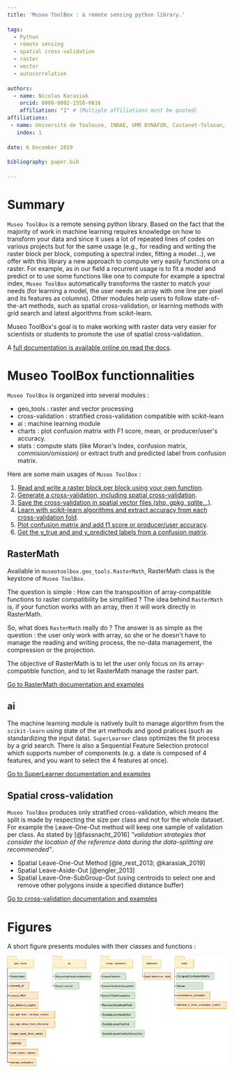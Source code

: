 ```yaml
---
title: 'Museo ToolBox : a remote sensing python library.'

tags:
  - Python
  - remote sensing
  - spatial cross-validation
  - raster
  - vector
  - autocorrelation

authors:
  - name: Nicolas Karasiak
    orcid: 0000-0002-1558-0816
    affiliation: "1" # (Multiple affiliations must be quoted)
affiliations:
 - name: Université de Toulouse, INRAE, UMR DYNAFOR, Castanet-Tolosan, France
   index: 1

date: 6 December 2019

bibliography: paper.bib

---
```


# Summary

`Museo ToolBox` is a remote sensing python library.
Based on the fact that the majority of work in machine learning requires knowledge on how to transform your data and since it uses a lot of repeated lines of codes on various projects but for the same usage (e.g., for reading and writing the raster block per block, computing a spectral index, fitting a model...), we offer with this library a new approach to compute very easily functions on a raster.
For example, as in our field a recurrent usage is to fit a model and predict or to use some functions like one to compute for example a spectral index, `Museo ToolBox` automatically transforms the raster to match your needs (for learning a model, the user needs an array with one line per pixel and its features as columns). Other modules help users to follow state-of-the-art methods, such as spatial cross-validation, or learning methods with grid search and latest algorithms from scikit-learn.

Museo ToolBox's goal is to make working with raster data very easier for scientists or students to promote the use of spatial cross-validation.

A [full documentation is available online on read the docs](http://museotoolbox.readthedocs.io/).

# Museo ToolBox functionnalities

`Museo ToolBox` is organized into several modules :

- geo_tools : raster and vector processing
- cross-validation : stratified cross-validation compatible with scikit-learn
- ai : machine learning module
- charts : plot confusion matrix with F1 score, mean, or producer/user's accuracy.
- stats : compute stats (like Moran's Index, confusion matrix, commision/omission) or extract truth and predicted label from confusion matrix.

Here are some main usages of `Museo ToolBox` :
1. [Read and write a raster block per block using your own function](RasterMathLink).
2. [Generate a cross-validation, including spatial cross-validation](CrossValLink).
3. [Save the cross-validation in spatial vector files (shp, gpkg, sqlite...)](SaveToVectorLink).
4. [Learn with scikit-learn algorithms and extract accuracy from each cross-validation fold](SuperLearnerLink).
5. [Plot confusion matrix and add f1 score or producer/user accuracy](ChartsLink).
6. [Get the y_true and and y_predicted labels from a confusion matrix](retrieve_y_Link).

## RasterMath

Available in `museotoolbox.geo_tools.RasterMath`, RasterMath class is the keystone of ``Museo ToolBox``.

The question is simple : How can the transposition of array-compatible functions to raster compatibility be simplified ? The idea behind ``RasterMath`` is, if your function works with an array, then it will work directly in RasterMath.

So, what does ``RasterMath`` really do ? The answer is as simple as the question : the user only work with array, so she or he doesn't have to manage the reading and writing process, the no-data management, the compression or the projection.

The objective of RasterMath is to let the user only focus on its array-compatible function, and to let RasterMath manage the raster part.

[Go to RasterMath documentation and examples](RasterMathLink)



## ai

The machine learning module is natively built to manage algorithm
from the ``scikit-learn`` using state of the art methods and good pratices (such as standardizing the input data). ``SuperLearner`` class optimizes the fit process by a grid search. There is also a Sequential Feature Selection protocol which supports number of components (e.g. a date is composed of 4 features, and you want to select the 4 features at once).

[Go to SuperLearner documentation and examples](SuperLearnerLink)

## Spatial cross-validation

``Museo ToolBox`` produces only stratified cross-validation, which means the split is made by respecting the size per class and not for the whole dataset.
For example the Leave-One-Out method will keep one sample of validation per class. As stated by [@fassnacht_2016] *"validation strategies that consider the location of the reference data
during the data-splitting are recommended"*.

- Spatial Leave-One-Out Method [@le_rest_2013; @karasiak_2019]
- Spatial Leave-Aside-Out [@engler_2013]
- Spatial Leave-One-SubGroup-Out (using centroids to select one and remove other polygons inside a specified distance buffer)

[Go to cross-validation documentation and examples](crossVal)

# Figures

A short figure presents modules with their classes and functions :

![Museo ToolBox uml.](metadata/uml.png)
